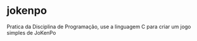 # jokenpo
Pratica da Disciplina de Programação, use a linguagem C para criar um jogo simples de JoKenPo
